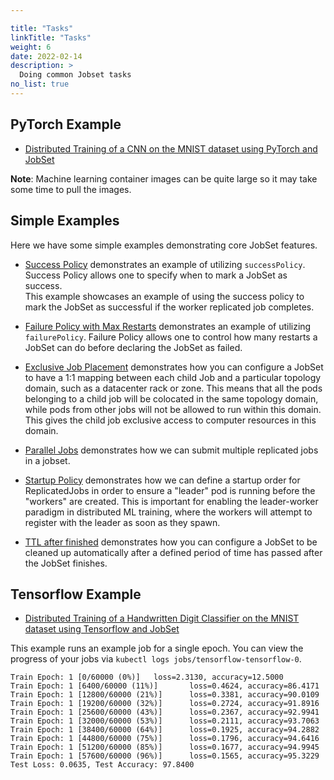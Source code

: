 ```yaml
---

title: "Tasks"
linkTitle: "Tasks"
weight: 6
date: 2022-02-14
description: >
  Doing common Jobset tasks
no_list: true
---
```


## PyTorch Example

- [Distributed Training of a CNN on the MNIST dataset using PyTorch and JobSet](https://github.com/kubernetes-sigs/jobset/blob/1ae6c0c039c21d29083de38ae70d13c2c8ec613f/examples/pytorch/cnn-mnist/mnist.yaml)

**Note**: Machine learning container images can be quite large so it may take some time to pull the images.

## Simple Examples

Here we have some simple examples demonstrating core JobSet features.

- [Success Policy](https://github.com/kubernetes-sigs/jobset/blob/release-0.5/examples/simple/success-policy.yaml) demonstrates an example of utilizing `successPolicy`.
Success Policy allows one to specify when to mark a JobSet as success.  
This example showcases an example of using the success policy to mark the JobSet as successful if the worker replicated job completes.

- [Failure Policy with Max Restarts](https://github.com/kubernetes-sigs/jobset/blob/release-0.5/examples/simple/max-restarts.yaml) demonstrates an example of utilizing `failurePolicy`. Failure Policy allows one to control how many restarts a JobSet can do before declaring the JobSet as failed.

- [Exclusive Job Placement](https://github.com/kubernetes-sigs/jobset/blob/release-0.5/examples/simple/exclusive-placement.yaml) demonstrates how you can configure a JobSet to have a 1:1 mapping between each child Job and a particular topology domain, such as a datacenter rack or zone. This means that all the pods belonging to a child job will be colocated in the same topology domain, while pods from other jobs will not be allowed to run within this domain. This gives the child job exclusive access to computer resources in this domain.

- [Parallel Jobs](https://github.com/kubernetes-sigs/jobset/blob/release-0.5/examples/simple/paralleljobs.yaml) demonstrates how we can submit multiple replicated jobs in a jobset.

- [Startup Policy](https://github.com/kubernetes-sigs/jobset/blob/release-0.5/examples/startup-policy/startup-driver-ready.yaml) demonstrates how we can define a startup order for ReplicatedJobs in order to ensure a "leader"
pod is running before the "workers" are created. This is important for enabling the leader-worker paradigm in distributed ML training, where the workers will attempt to register with the leader as soon as they spawn.

- [TTL after finished](https://github.com/kubernetes-sigs/jobset/blob/release-0.5/examples/simple/ttl-after-finished.yaml) demonstrates how you can configure a JobSet to be cleaned up automatically after a defined period of time has passed after the JobSet finishes.

## Tensorflow Example

- [Distributed Training of a Handwritten Digit Classifier on the MNIST dataset using Tensorflow and JobSet](https://github.com/kubernetes-sigs/jobset/blob/release-0.5/examples/tensorflow/mnist.yaml)

This example runs an example job for a single epoch.
You can view the progress of your jobs via `kubectl logs jobs/tensorflow-tensorflow-0`.

```
Train Epoch: 1 [0/60000 (0%)]   loss=2.3130, accuracy=12.5000
Train Epoch: 1 [6400/60000 (11%)]       loss=0.4624, accuracy=86.4171
Train Epoch: 1 [12800/60000 (21%)]      loss=0.3381, accuracy=90.0109
Train Epoch: 1 [19200/60000 (32%)]      loss=0.2724, accuracy=91.8916
Train Epoch: 1 [25600/60000 (43%)]      loss=0.2367, accuracy=92.9941
Train Epoch: 1 [32000/60000 (53%)]      loss=0.2111, accuracy=93.7063
Train Epoch: 1 [38400/60000 (64%)]      loss=0.1925, accuracy=94.2882
Train Epoch: 1 [44800/60000 (75%)]      loss=0.1796, accuracy=94.6416
Train Epoch: 1 [51200/60000 (85%)]      loss=0.1677, accuracy=94.9945
Train Epoch: 1 [57600/60000 (96%)]      loss=0.1565, accuracy=95.3229
Test Loss: 0.0635, Test Accuracy: 97.8400
```

